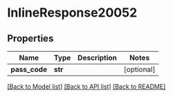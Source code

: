# InlineResponse20052

## Properties
Name | Type | Description | Notes
------------ | ------------- | ------------- | -------------
**pass_code** | **str** |  | [optional] 

[[Back to Model list]](../README.md#documentation-for-models) [[Back to API list]](../README.md#documentation-for-api-endpoints) [[Back to README]](../README.md)

